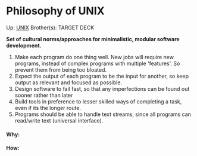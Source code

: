 # Philosophy of UNIX

Up: [UNIX](unix)
Brother(s):
TARGET DECK

**Set of cultural norms/approaches for minimalistic, modular software development.**
1) Make each program do one thing well. New jobs will require new programs, instead of complex programs with multiple 'features'. So prevent them from being too bloated.
2) Expect the output of each program to be the input for another, so keep output as relevant and focused as possible.
3) Design software to fail fast, so that any imperfections can be found out sooner rather than later
4) Build tools in preference to lesser skilled ways of completing a task, even if its the longer route.
5) Programs should be able to handle text streams, since all programs can read/write text (universal interface).




































#### Why:
#### How:









